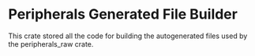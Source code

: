 # Peripherals Generated File Builder

This crate stored all the code for building the autogenerated files used by the peripherals_raw crate.